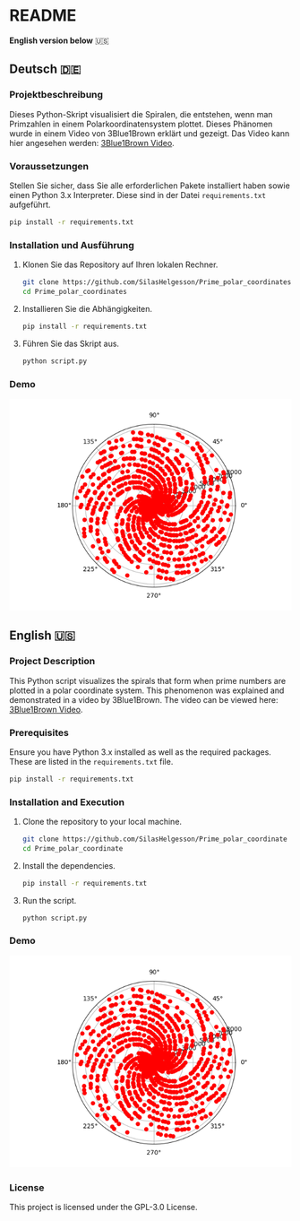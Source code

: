 # README

**English version below** 🇺🇸

## Deutsch 🇩🇪

### Projektbeschreibung

Dieses Python-Skript visualisiert die Spiralen, die entstehen, wenn man Primzahlen in einem Polarkoordinatensystem plottet. Dieses Phänomen wurde in einem Video von 3Blue1Brown erklärt und gezeigt. Das Video kann hier angesehen werden: [3Blue1Brown Video](https://www.youtube.com/watch?v=EK32jo7i5LQ).

### Voraussetzungen

Stellen Sie sicher, dass Sie alle erforderlichen Pakete installiert haben sowie einen Python 3.x Interpreter. Diese sind in der Datei `requirements.txt` aufgeführt.

```bash
pip install -r requirements.txt
```

### Installation und Ausführung

1. Klonen Sie das Repository auf Ihren lokalen Rechner.
   
   ```bash
   git clone https://github.com/SilasHelgesson/Prime_polar_coordinates
   cd Prime_polar_coordinates
   ```

2. Installieren Sie die Abhängigkeiten.

   ```bash
   pip install -r requirements.txt
   ```

3. Führen Sie das Skript aus.

   ```bash
   python script.py
   ```

### Demo
<p align="center">
  <img src="https://raw.githubusercontent.com/SilasHelgesson/Prime_polar_coordinates/main/example.png" alt="Beispiel">
</p>

## English 🇺🇸

### Project Description

This Python script visualizes the spirals that form when prime numbers are plotted in a polar coordinate system. This phenomenon was explained and demonstrated in a video by 3Blue1Brown. The video can be viewed here: [3Blue1Brown Video](https://www.youtube.com/watch?v=EK32jo7i5LQ).

### Prerequisites

Ensure you have Python 3.x installed as well as the required packages. These are listed in the `requirements.txt` file.

```bash
pip install -r requirements.txt
```

### Installation and Execution

1. Clone the repository to your local machine.
   
   ```bash
   git clone https://github.com/SilasHelgesson/Prime_polar_coordinate
   cd Prime_polar_coordinate
   ```

2. Install the dependencies.

   ```bash
   pip install -r requirements.txt
   ```

3. Run the script.

   ```bash
   python script.py
   ```

### Demo

![Example output](https://raw.githubusercontent.com/SilasHelgesson/Prime_polar_coordinates/main/example.png)

### License

This project is licensed under the GPL-3.0 License.
